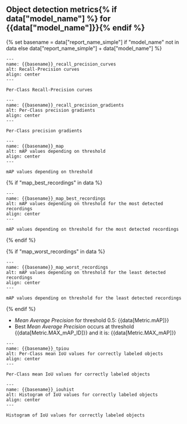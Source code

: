## Object detection metrics{% if data["model_name"] %} for {{data["model_name"]}}{% endif %}

{% set basename = data["report_name_simple"] if "model_name" not in data else data["report_name_simple"] + data["model_name"] %}
```{figure} {{data["curvepath"]}}
---
name: {{basename}}_recall_precision_curves
alt: Recall-Precision curves
align: center
---

Per-Class Recall-Precision curves
```

```{figure} {{data["gradientpath"]}}
---
name: {{basename}}_recall_precision_gradients
alt: Per-Class precision gradients
align: center
---

Per-Class precision gradients
```

```{figure} {{data["mappath"]}}
---
name: {{basename}}_map
alt: mAP values depending on threshold
align: center
---

mAP values depending on threshold
```

{% if "map_best_recordings" in data %}
```{figure} {{data["map_best_recordings"]}}
---
name: {{basename}}_map_best_recordings
alt: mAP values depending on threshold for the most detected recordings
align: center
---

mAP values depending on threshold for the most detected recordings
```
{% endif %}

{% if "map_worst_recordings" in data %}
```{figure} {{data["map_worst_recordings"]}}
---
name: {{basename}}_map_worst_recordings
alt: mAP values depending on threshold for the least detected recordings
align: center
---

mAP values depending on threshold for the least detected recordings
```
{% endif %}

* *Mean Average Precision* for threshold 0.5: {{data[Metric.mAP]}}
* Best *Mean Average Precision* occurs at threshold {{data[Metric.MAX_mAP_ID]}}  and it is: {{data[Metric.MAX_mAP]}}

```{figure} {{data["tpioupath"]}}
---
name: {{basename}}_tpiou
alt: Per-Class mean IoU values for correctly labeled objects
align: center
---

Per-Class mean IoU values for correctly labeled objects
```

```{figure} {{data["iouhistpath"]}}
---
name: {{basename}}_iouhist
alt: Histogram of IoU values for correctly labeled objects
align: center
---

Histogram of IoU values for correctly labeled objects
```



